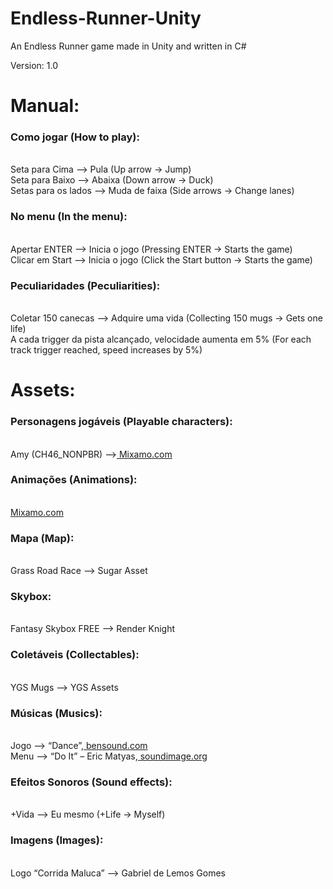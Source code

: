 # Endless-Runner-Unity
An Endless Runner game made in Unity and written in C#

Version: 1.0

<h1>Manual:</h1>
<h3>Como jogar (How to play):</h3><br>
	Seta para Cima –> Pula (Up arrow -> Jump)<br>
	Seta para Baixo –> Abaixa (Down arrow -> Duck)<br>
	Setas para os lados –> Muda de faixa (Side arrows -> Change lanes) <br>
<h3>No menu (In the menu):</h3><br> 
		Apertar ENTER –> Inicia o jogo (Pressing ENTER -> Starts the game)<br>
		Clicar em Start –> Inicia o jogo (Click the Start button -> Starts the game)<br>
<h3>Peculiaridades (Peculiarities):</h3><br>
	Coletar 150 canecas –> Adquire uma vida (Collecting 150 mugs -> Gets one life)<br>
	A cada trigger da pista alcançado, velocidade aumenta em 5% (For each track trigger reached, speed increases by 5%)<br>

<h1>Assets:</h1> 
<h3>Personagens jogáveis (Playable characters):</h3> <br>
	Amy (CH46_NONPBR) –><a href="https://www.mixamo.com/#/"> Mixamo.com</a><br>
<h3>Animações (Animations):</h3><br>
	<a href="https://www.mixamo.com/#/">Mixamo.com</a><br>
<h3>Mapa (Map):</h3><br>
	Grass Road Race –> Sugar Asset<br>
<h3>Skybox:</h3><br>
	Fantasy Skybox FREE –> Render Knight<br>
<h3>Coletáveis (Collectables):</h3><br>
	YGS Mugs –> YGS Assets<br>
<h3>Músicas (Musics):</h3><br>
	Jogo –> “Dance”,<a href="https://www.bensound.com"> bensound.com</a><br>
	Menu –> “Do It” – Eric Matyas,<a href="https://soundimage.org"> soundimage.org</a><br>
<h3>Efeitos Sonoros (Sound effects):</h3> <br>
	+Vida –> Eu mesmo (+Life -> Myself)<br>
<h3>Imagens (Images):</h3><br>
	Logo “Corrida Maluca” –> Gabriel de Lemos Gomes <br>

